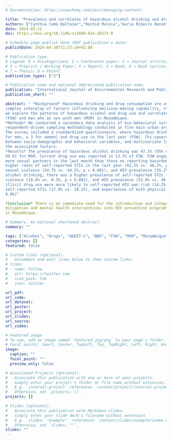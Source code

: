 ```yaml
---
# Documentation: https://wowchemy.com/docs/managing-content/

title: "Prevalence and correlates of hazardous alcohol drinking and drug use among female sex workers and men who have sex with men in Mozambique"
authors: ["Cynthia Cemá Baltazar","Rachid Muleia","Auria Ribeiro Banze", "Makini Boothe"]
date: 2024-03-21
doi: https://doi.org/10.1186/s12889-024-18273-8

# Schedule page publish date (NOT publication's date).
publishDate: 2024-04-30T11:23:24+02:00

# Publication type.
# Legend: 0 = Uncategorized; 1 = Conference paper; 2 = Journal article;
# 3 = Preprint / Working Paper; 4 = Report; 5 = Book; 6 = Book section;
# 7 = Thesis; 8 = Patent
publication_types: ["2"]

# Publication name and optional abbreviated publication name.
publication: "International Journal of Environmental Research and Public Health"
publication_short: ""

abstract: " *Background* Hazardous drinking and drug consumption are associated with an increased risk of HIV due to the
complex interplay of factors influencing decision-making capability, stigma and social marginalization. In this study,
we explore the patterns of hazardous alcohol and drug use and correlates of risk factors among female sex workers
(FSW) and men who as sex with men (MSM) in Mozambique.
*Methods* We conducted a secondary data analysis of bio-behavioral surveys (BBS) among FSW and MSM using a
respondent-driven sampling methodology conducted in five main urban areas of Mozambique from 2019 to 20.
The survey included a standardized questionnaire, where hazardous drinking was assessed (using AUDIT-C scores ≥ 4
for men, ≥ 3 for women) and drug use in the last year (FSW). Chi-squared test was used to analyze the association
between socio-demographic and behavioral variables, and multivariate logistic regression measured the impact of
the associated factors.
*Results* The prevalence of hazardous alcohol drinking was 47.1% (95% CI:44.8–49.5) for FSW and 46.5 (95% CI: 44.0–
49.0) for MSM. Current drug use was reported in 13.3% of FSW. FSW engaging in hazardous alcohol drinking reported
more sexual partners in the last month than those no reporting hazardous alcohol use (55.3% vs. 47,1%, p < 0.001),
higher rates of self-reported STIs in the last year (62,5% vs. 48,2%, p < 0.001), physical (53.5% vs. 46.7%, p < 0.0001) and
sexual violence (54.7% vs. 44.2%, p < 0.001), and HIV prevalence (55.2% vs. 44.2 p < 0.001). Among MSM with hazardous
alcohol drinking, there was a higher prevalence of self-reported STIs (52.8% vs. 45.4%, p < 0.001), experiences of sexual
violence (18.0% vs. 8.3%, p < 0.001), and HIV prevalence (53.0% vs. 46.3%, p < 0.001). In addition, FSW who reported
illicit drug use were more likely to self-reported HIV own risk (14.2% vs. 9.7%), early start sexual activity (15.4% vs. 5.3%),
self-reported STIs (17.9% vs. 10.2%), and experiences of both physical (17.4% vs. 7.0%) and sexual violence (18.6% vs.
8.9%)"

*Conclusion* There is an immediate need for the introduction and integration of comprehensive substance use harm
mitigation and mental health interventions into HIV prevention programs, particularly those targeting key populations
in Mozambique.

# Summary. An optional shortened abstract.
summary: ""

tags: ["Alcohol", "Drugs", "AUDIT-C", "BBS", "FSW", "MSM", "Mozambique"]
categories: []
featured: false

# Custom links (optional).
#   Uncomment and edit lines below to show custom links.
# links:
# - name: Follow
#   url: https://twitter.com
#   icon_pack: fab
#   icon: twitter

url_pdf:
url_code:
url_dataset:
url_poster:
url_project:
url_slides:
url_source:
url_video:

# Featured image
# To use, add an image named `featured.jpg/png` to your page's folder. 
# Focal points: Smart, Center, TopLeft, Top, TopRight, Left, Right, BottomLeft, Bottom, BottomRight.
image:
  caption: ""
  focal_point: ""
  preview_only: false

# Associated Projects (optional).
#   Associate this publication with one or more of your projects.
#   Simply enter your project's folder or file name without extension.
#   E.g. `internal-project` references `content/project/internal-project/index.md`.
#   Otherwise, set `projects: []`.
projects: []

# Slides (optional).
#   Associate this publication with Markdown slides.
#   Simply enter your slide deck's filename without extension.
#   E.g. `slides: "example"` references `content/slides/example/index.md`.
#   Otherwise, set `slides: ""`.
slides: ""
---
```

